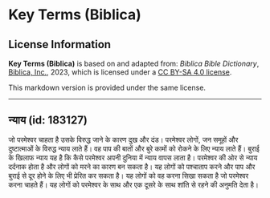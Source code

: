 # Key Terms (Biblica)

## License Information

**Key Terms (Biblica)** is based on and adapted from: _Biblica Bible Dictionary_, [Biblica, Inc.](https://www.biblica.com/), 2023, which is licensed under a [CC BY-SA 4.0 license](https://creativecommons.org/licenses/by-sa/4.0/legalcode.en).

This markdown version is provided under the same license.



--------------------------------

## न्याय (id: 183127)

जो परमेश्वर चाहता है उसके विरुद्ध जाने के कारण दुख और दंड। परमेश्वर लोगों, जन समूहों और दुष्टात्माओं के विरुद्ध न्याय लाते हैं। वह पाप की बातों और बुरे कामों को रोकने के लिए न्याय लाते हैं। बुराई के खिलाफ न्याय यह है कि कैसे परमेश्वर अपनी दुनिया में न्याय वापस लाता है। परमेश्वर की ओर से न्याय दर्दनाक होता है और लोगों को मरने का कारण बन सकता है। यह लोगों को पश्चाताप करने और पाप और बुराई से दूर होने के लिए भी प्रेरित कर सकता है। यह लोगों को वह करना सिखा सकता है जो परमेश्वर करना चाहते हैं। यह लोगों को परमेश्वर के साथ और एक दूसरे के साथ शांति से रहने की अनुमति देता है।


